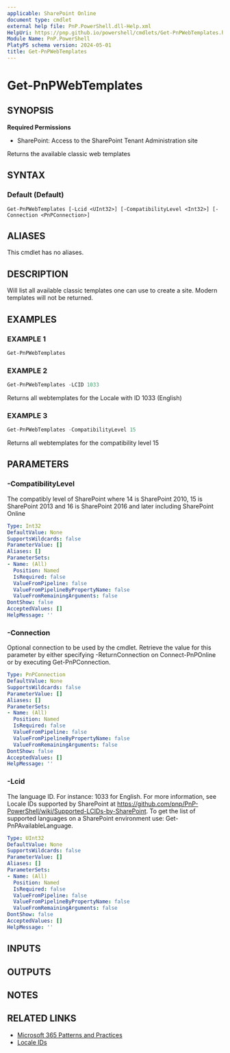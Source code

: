 ```yaml
---
applicable: SharePoint Online
document type: cmdlet
external help file: PnP.PowerShell.dll-Help.xml
HelpUri: https://pnp.github.io/powershell/cmdlets/Get-PnPWebTemplates.html
Module Name: PnP.PowerShell
PlatyPS schema version: 2024-05-01
title: Get-PnPWebTemplates
---
```


# Get-PnPWebTemplates

## SYNOPSIS

**Required Permissions**

* SharePoint: Access to the SharePoint Tenant Administration site

Returns the available classic web templates

## SYNTAX

### Default (Default)

```
Get-PnPWebTemplates [-Lcid <UInt32>] [-CompatibilityLevel <Int32>] [-Connection <PnPConnection>]
```

## ALIASES

This cmdlet has no aliases.

## DESCRIPTION

Will list all available classic templates one can use to create a site. Modern templates will not be returned.

## EXAMPLES

### EXAMPLE 1

```powershell
Get-PnPWebTemplates
```

### EXAMPLE 2

```powershell
Get-PnPWebTemplates -LCID 1033
```

Returns all webtemplates for the Locale with ID 1033 (English)

### EXAMPLE 3

```powershell
Get-PnPWebTemplates -CompatibilityLevel 15
```

Returns all webtemplates for the compatibility level 15

## PARAMETERS

### -CompatibilityLevel

The compatibly level of SharePoint where 14 is SharePoint 2010, 15 is SharePoint 2013 and 16 is SharePoint 2016 and later including SharePoint Online

```yaml
Type: Int32
DefaultValue: None
SupportsWildcards: false
ParameterValue: []
Aliases: []
ParameterSets:
- Name: (All)
  Position: Named
  IsRequired: false
  ValueFromPipeline: false
  ValueFromPipelineByPropertyName: false
  ValueFromRemainingArguments: false
DontShow: false
AcceptedValues: []
HelpMessage: ''
```

### -Connection

Optional connection to be used by the cmdlet. Retrieve the value for this parameter by either specifying -ReturnConnection on Connect-PnPOnline or by executing Get-PnPConnection.

```yaml
Type: PnPConnection
DefaultValue: None
SupportsWildcards: false
ParameterValue: []
Aliases: []
ParameterSets:
- Name: (All)
  Position: Named
  IsRequired: false
  ValueFromPipeline: false
  ValueFromPipelineByPropertyName: false
  ValueFromRemainingArguments: false
DontShow: false
AcceptedValues: []
HelpMessage: ''
```

### -Lcid

The language ID. For instance: 1033 for English. For more information, see Locale IDs supported by SharePoint at https://github.com/pnp/PnP-PowerShell/wiki/Supported-LCIDs-by-SharePoint. To get the list of supported languages on a SharePoint environment use: Get-PnPAvailableLanguage.

```yaml
Type: UInt32
DefaultValue: None
SupportsWildcards: false
ParameterValue: []
Aliases: []
ParameterSets:
- Name: (All)
  Position: Named
  IsRequired: false
  ValueFromPipeline: false
  ValueFromPipelineByPropertyName: false
  ValueFromRemainingArguments: false
DontShow: false
AcceptedValues: []
HelpMessage: ''
```

## INPUTS

## OUTPUTS

## NOTES

## RELATED LINKS

- [Microsoft 365 Patterns and Practices](https://aka.ms/m365pnp)
- [Locale IDs](https://github.com/pnp/PnP-PowerShell/wiki/Supported-LCIDs-by-SharePoint)
